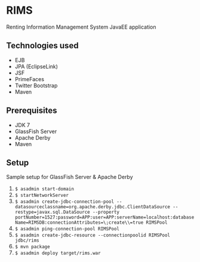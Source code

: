 # RIMS

Renting Information Management System JavaEE application

## Technologies used

* EJB
* JPA (EclipseLink)
* JSF
* PrimeFaces
* Twitter Bootstrap
* Maven

## Prerequisites

* JDK 7
* GlassFish Server
* Apache Derby
* Maven

## Setup

Sample setup for GlassFish Server & Apache Derby
1. `$ asadmin start-domain`
2. `$ startNetworkServer`
3. `$ asadmin create-jdbc-connection-pool --datasourceclassname=org.apache.derby.jdbc.ClientDataSource --restype=javax.sql.DataSource --property portNumber=1527:password=APP:user=APP:serverName=localhost:databaseName=RIMSDB:connectionAttributes=\;create\\=true RIMSPool`
4. `$ asadmin ping-connection-pool RIMSPool`
5. `$ asadmin create-jdbc-resource --connectionpoolid RIMSPool jdbc/rims`
6. `$ mvn package`
7. `$ asadmin deploy target/rims.war`
